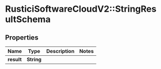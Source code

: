# RusticiSoftwareCloudV2::StringResultSchema

## Properties
Name | Type | Description | Notes
------------ | ------------- | ------------- | -------------
**result** | **String** |  | 


